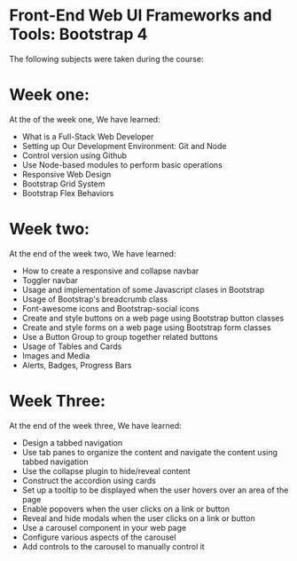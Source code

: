 # Front-End Web UI Frameworks and Tools: Bootstrap 4
The following subjects were taken during the course:
# Week one:
At the of the week one, We have learned:
- What is a Full-Stack Web Developer
- Setting up Our Development Environment: Git and Node
- Control version using Github
- Use Node-based modules to perform basic operations
- Responsive Web Design
- Bootstrap Grid System
- Bootstrap Flex Behaviors

# Week two:
At the end of the week two, We have learned:
- How to create a responsive and collapse navbar
- Toggler navbar
- Usage and implementation of some Javascript clases in Bootstrap
- Usage of Bootstrap's  breadcrumb class
- Font-awesome icons and Bootstrap-social icons
- Create and style buttons on a web page using Bootstrap button classes
- Create and style forms on a web page using Bootstrap form classes
- Use a Button Group to group together related buttons
- Usage of Tables and Cards
- Images and Media
- Alerts, Badges, Progress Bars

# Week Three:
At the end of the week three, We have learned:
- Design a tabbed navigation
- Use tab panes to organize the content and navigate the content using tabbed navigation
- Use the collapse plugin to hide/reveal content
- Construct the accordion using cards
- Set up a tooltip to be displayed when the user hovers over an area of the page
- Enable popovers when the user clicks on a link or button
- Reveal and hide modals when the user clicks on a link or button
- Use a carousel component in your web page
- Configure various aspects of the carousel
- Add controls to the carousel to manually control it